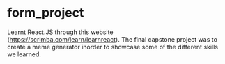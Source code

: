 # form_project
Learnt React.JS through this website (https://scrimba.com/learn/learnreact). The final capstone project was to create a meme generator inorder to showcase some of the different skills we learned. 
